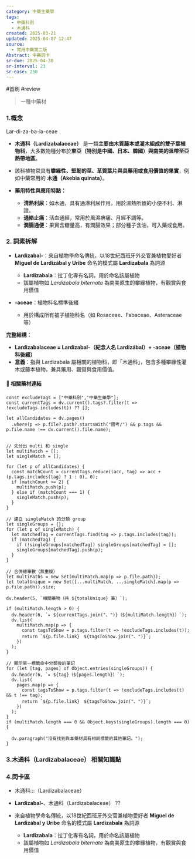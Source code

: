 ```yaml
---
category: 中藥生藥學
tags:
  - 中藥科別
  - 木通科
created: 2025-03-21
updated: 2025-04-07 12:47
source:
  - 常用中藥第二版
Abstract: 中藥詞卡
sr-due: 2025-04-30
sr-interval: 23
sr-ease: 250
---
```

#首刷 #review

> 一種中藥材
### 1.概念
Lar-di-za-ba-la-ceae
- **木通科（Lardizabalaceae）** 是一類**主要由木質藤本或灌木組成的雙子葉植物科**，大多數物種分布於**東亞（特別是中國、日本、韓國）與南美的溫帶至亞熱帶地區**。  
- 該科植物常具有**攀緣性、堅韌的莖、革質葉片與具藥用或食用價值的果實**，例如中藥常用的 **木通（Akebia quinata）**。  

- **藥用特性與應用特點：**  
  - **清熱利尿**：如木通，具有通淋利尿作用，用於濕熱所致的小便不利、淋證。  
  - **通絡止痛**：活血通經，常用於風濕痹痛、月經不調等。  
  - **潤腸通便**：果實含糖量高，有潤腸效果；部分種子含油，可入藥或食用。  

### 2. 詞素拆解

- **Lardizabal-**：來自植物學命名傳統，以18世紀西班牙外交官兼植物愛好者 **Miguel de Lardizábal y Uribe** 命名的模式屬 **Lardizabala** 為詞源  
  - **Lardizabala**：拉丁化專有名詞，用於命名該屬植物
  - 該屬植物如 *Lardizabala biternata* 為南美原生的攀緣植物，有觀賞與食用價值

- **-aceae**：植物科名標準後綴  
  - 用於構成所有被子植物科名（如 Rosaceae、Fabaceae、Asteraceae 等）



**完整結構：**  
- **Lardizabalaceae = Lardizabal-（紀念人名 Lardizábal）+ -aceae（植物科後綴）**  
- **意義**：指與 Lardizabala 屬相關的植物科，即「木通科」，包含多種攀緣性灌木或藤本植物，兼具藥用、觀賞與食用價值。

#### 📌 相關藥材連結


```dataviewjs
const excludeTags = ["中藥科別","中藥生藥學"];
const currentTags = dv.current().tags?.filter(t => !excludeTags.includes(t)) ?? [];

let allCandidates = dv.pages()
  .where(p => p.file?.path?.startsWith("國考/") && p.tags && p.file.name !== dv.current().file.name);


// 先分出 multi 和 single
let multiMatch = [];
let singleMatch = [];

for (let p of allCandidates) {
  const matchCount = currentTags.reduce((acc, tag) => acc + (p.tags.includes(tag) ? 1 : 0), 0);
  if (matchCount >= 2) {
    multiMatch.push(p);
  } else if (matchCount === 1) {
    singleMatch.push(p);
  }
}

// 建立 singleMatch 的分類 group
let singleGroups = {};
for (let p of singleMatch) {
  let matchedTag = currentTags.find(tag => p.tags.includes(tag));
  if (matchedTag) {
    if (!singleGroups[matchedTag]) singleGroups[matchedTag] = [];
    singleGroups[matchedTag].push(p);
  }
}

// 合併總筆數（無重複）
let multiPaths = new Set(multiMatch.map(p => p.file.path));
let totalUnique = new Set([...multiMatch, ...singleMatch].map(p => p.file.path)).size;

dv.header(5, `相關藥物（共 ${totalUnique} 筆）`);

if (multiMatch.length > 0) {
  dv.header(6, `▸ ${currentTags.join("、")}（${multiMatch.length}）`);
  dv.list(
    multiMatch.map(p => {
      const tagsToShow = p.tags.filter(t => !excludeTags.includes(t));
      return `${p.file.link}　${tagsToShow.join("、")}`;
    })
  );
}

// 顯示單一標籤命中分類後的筆記
for (let [tag, pages] of Object.entries(singleGroups)) {
  dv.header(6, `▸ ${tag}（${pages.length}）`);
  dv.list(
    pages.map(p => {
      const tagsToShow = p.tags.filter(t => !excludeTags.includes(t) && t !== tag);
      return `${p.file.link}　${tagsToShow.join("、")}`;
    })
  );
}
if (multiMatch.length === 0 && Object.keys(singleGroups).length === 0) {

  dv.paragraph("沒有找到與本藥材具有相同標籤的其他筆記。");
}

```



### 3.木通科（Lardizabalaceae） 相關知識點




### 4.閃卡區


- 木通科:::（Lardizabalaceae） <!--SR:!2025-03-28,1,210!2025-04-04,8,250-->


- **Lardizabal-**、木通科（Lardizabalaceae）
??
- 來自植物學命名傳統，以18世紀西班牙外交官兼植物愛好者 **Miguel de Lardizábal y Uribe** 命名的模式屬 **Lardizabala** 為詞源  
  - **Lardizabala**：拉丁化專有名詞，用於命名該屬植物
  - 該屬植物如 *Lardizabala biternata* 為南美原生的攀緣植物，有觀賞與食用價值 <!--SR:!2025-03-29,2,230!2025-04-02,6,250-->